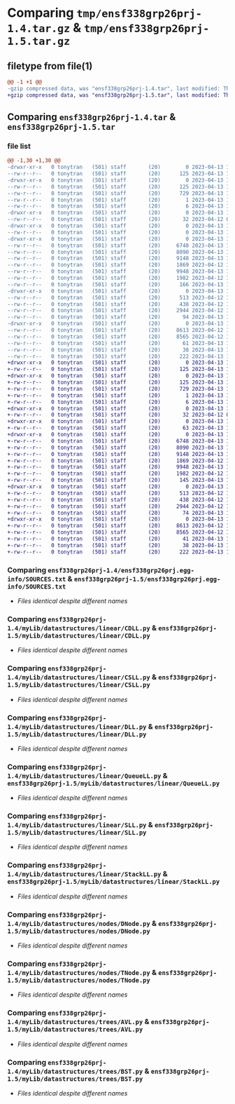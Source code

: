 # Comparing `tmp/ensf338grp26prj-1.4.tar.gz` & `tmp/ensf338grp26prj-1.5.tar.gz`

## filetype from file(1)

```diff
@@ -1 +1 @@
-gzip compressed data, was "ensf338grp26prj-1.4.tar", last modified: Thu Apr 13 19:43:26 2023, max compression
+gzip compressed data, was "ensf338grp26prj-1.5.tar", last modified: Thu Apr 13 19:45:34 2023, max compression
```

## Comparing `ensf338grp26prj-1.4.tar` & `ensf338grp26prj-1.5.tar`

### file list

```diff
@@ -1,30 +1,30 @@
-drwxr-xr-x   0 tonytran   (501) staff       (20)        0 2023-04-13 19:43:26.003801 ensf338grp26prj-1.4/
--rw-r--r--   0 tonytran   (501) staff       (20)      125 2023-04-13 19:43:26.003631 ensf338grp26prj-1.4/PKG-INFO
-drwxr-xr-x   0 tonytran   (501) staff       (20)        0 2023-04-13 19:43:25.998847 ensf338grp26prj-1.4/ensf338grp26prj.egg-info/
--rw-r--r--   0 tonytran   (501) staff       (20)      125 2023-04-13 19:43:25.000000 ensf338grp26prj-1.4/ensf338grp26prj.egg-info/PKG-INFO
--rw-r--r--   0 tonytran   (501) staff       (20)      729 2023-04-13 19:43:25.000000 ensf338grp26prj-1.4/ensf338grp26prj.egg-info/SOURCES.txt
--rw-r--r--   0 tonytran   (501) staff       (20)        1 2023-04-13 19:43:25.000000 ensf338grp26prj-1.4/ensf338grp26prj.egg-info/dependency_links.txt
--rw-r--r--   0 tonytran   (501) staff       (20)        6 2023-04-13 19:43:25.000000 ensf338grp26prj-1.4/ensf338grp26prj.egg-info/top_level.txt
-drwxr-xr-x   0 tonytran   (501) staff       (20)        0 2023-04-13 19:43:25.999011 ensf338grp26prj-1.4/myLib/
--rw-r--r--   0 tonytran   (501) staff       (20)       32 2023-04-12 02:35:35.000000 ensf338grp26prj-1.4/myLib/__init__.py
-drwxr-xr-x   0 tonytran   (501) staff       (20)        0 2023-04-13 19:43:25.999308 ensf338grp26prj-1.4/myLib/datastructures/
--rw-r--r--   0 tonytran   (501) staff       (20)        0 2023-04-13 19:41:57.000000 ensf338grp26prj-1.4/myLib/datastructures/__init__.py
-drwxr-xr-x   0 tonytran   (501) staff       (20)        0 2023-04-13 19:43:26.001692 ensf338grp26prj-1.4/myLib/datastructures/linear/
--rw-r--r--   0 tonytran   (501) staff       (20)     6748 2023-04-13 17:35:15.000000 ensf338grp26prj-1.4/myLib/datastructures/linear/CDLL.py
--rw-r--r--   0 tonytran   (501) staff       (20)     8090 2023-04-13 17:35:15.000000 ensf338grp26prj-1.4/myLib/datastructures/linear/CSLL.py
--rw-r--r--   0 tonytran   (501) staff       (20)     9148 2023-04-13 17:35:15.000000 ensf338grp26prj-1.4/myLib/datastructures/linear/DLL.py
--rw-r--r--   0 tonytran   (501) staff       (20)     1869 2023-04-12 18:14:13.000000 ensf338grp26prj-1.4/myLib/datastructures/linear/QueueLL.py
--rw-r--r--   0 tonytran   (501) staff       (20)     9948 2023-04-13 17:35:15.000000 ensf338grp26prj-1.4/myLib/datastructures/linear/SLL.py
--rw-r--r--   0 tonytran   (501) staff       (20)     1982 2023-04-12 18:16:12.000000 ensf338grp26prj-1.4/myLib/datastructures/linear/StackLL.py
--rw-r--r--   0 tonytran   (501) staff       (20)      166 2023-04-13 19:41:48.000000 ensf338grp26prj-1.4/myLib/datastructures/linear/__init__.py
-drwxr-xr-x   0 tonytran   (501) staff       (20)        0 2023-04-13 19:43:26.002650 ensf338grp26prj-1.4/myLib/datastructures/nodes/
--rw-r--r--   0 tonytran   (501) staff       (20)      513 2023-04-12 18:18:50.000000 ensf338grp26prj-1.4/myLib/datastructures/nodes/DNode.py
--rw-r--r--   0 tonytran   (501) staff       (20)      438 2023-04-12 18:18:36.000000 ensf338grp26prj-1.4/myLib/datastructures/nodes/SNode.py
--rw-r--r--   0 tonytran   (501) staff       (20)     2944 2023-04-12 19:57:27.000000 ensf338grp26prj-1.4/myLib/datastructures/nodes/TNode.py
--rw-r--r--   0 tonytran   (501) staff       (20)       94 2023-04-13 19:42:18.000000 ensf338grp26prj-1.4/myLib/datastructures/nodes/__init__.py
-drwxr-xr-x   0 tonytran   (501) staff       (20)        0 2023-04-13 19:43:26.003362 ensf338grp26prj-1.4/myLib/datastructures/trees/
--rw-r--r--   0 tonytran   (501) staff       (20)     8613 2023-04-12 19:59:08.000000 ensf338grp26prj-1.4/myLib/datastructures/trees/AVL.py
--rw-r--r--   0 tonytran   (501) staff       (20)     8565 2023-04-12 19:59:36.000000 ensf338grp26prj-1.4/myLib/datastructures/trees/BST.py
--rw-r--r--   0 tonytran   (501) staff       (20)       61 2023-04-13 19:42:06.000000 ensf338grp26prj-1.4/myLib/datastructures/trees/__init__.py
--rw-r--r--   0 tonytran   (501) staff       (20)       38 2023-04-13 19:43:26.003862 ensf338grp26prj-1.4/setup.cfg
--rw-r--r--   0 tonytran   (501) staff       (20)      222 2023-04-13 19:42:23.000000 ensf338grp26prj-1.4/setup.py
+drwxr-xr-x   0 tonytran   (501) staff       (20)        0 2023-04-13 19:45:34.674532 ensf338grp26prj-1.5/
+-rw-r--r--   0 tonytran   (501) staff       (20)      125 2023-04-13 19:45:34.674369 ensf338grp26prj-1.5/PKG-INFO
+drwxr-xr-x   0 tonytran   (501) staff       (20)        0 2023-04-13 19:45:34.670770 ensf338grp26prj-1.5/ensf338grp26prj.egg-info/
+-rw-r--r--   0 tonytran   (501) staff       (20)      125 2023-04-13 19:45:34.000000 ensf338grp26prj-1.5/ensf338grp26prj.egg-info/PKG-INFO
+-rw-r--r--   0 tonytran   (501) staff       (20)      729 2023-04-13 19:45:34.000000 ensf338grp26prj-1.5/ensf338grp26prj.egg-info/SOURCES.txt
+-rw-r--r--   0 tonytran   (501) staff       (20)        1 2023-04-13 19:45:34.000000 ensf338grp26prj-1.5/ensf338grp26prj.egg-info/dependency_links.txt
+-rw-r--r--   0 tonytran   (501) staff       (20)        6 2023-04-13 19:45:34.000000 ensf338grp26prj-1.5/ensf338grp26prj.egg-info/top_level.txt
+drwxr-xr-x   0 tonytran   (501) staff       (20)        0 2023-04-13 19:45:34.671066 ensf338grp26prj-1.5/myLib/
+-rw-r--r--   0 tonytran   (501) staff       (20)       32 2023-04-12 02:35:35.000000 ensf338grp26prj-1.5/myLib/__init__.py
+drwxr-xr-x   0 tonytran   (501) staff       (20)        0 2023-04-13 19:45:34.671378 ensf338grp26prj-1.5/myLib/datastructures/
+-rw-r--r--   0 tonytran   (501) staff       (20)       63 2023-04-13 19:45:24.000000 ensf338grp26prj-1.5/myLib/datastructures/__init__.py
+drwxr-xr-x   0 tonytran   (501) staff       (20)        0 2023-04-13 19:45:34.672796 ensf338grp26prj-1.5/myLib/datastructures/linear/
+-rw-r--r--   0 tonytran   (501) staff       (20)     6748 2023-04-13 17:35:15.000000 ensf338grp26prj-1.5/myLib/datastructures/linear/CDLL.py
+-rw-r--r--   0 tonytran   (501) staff       (20)     8090 2023-04-13 17:35:15.000000 ensf338grp26prj-1.5/myLib/datastructures/linear/CSLL.py
+-rw-r--r--   0 tonytran   (501) staff       (20)     9148 2023-04-13 17:35:15.000000 ensf338grp26prj-1.5/myLib/datastructures/linear/DLL.py
+-rw-r--r--   0 tonytran   (501) staff       (20)     1869 2023-04-12 18:14:13.000000 ensf338grp26prj-1.5/myLib/datastructures/linear/QueueLL.py
+-rw-r--r--   0 tonytran   (501) staff       (20)     9948 2023-04-13 17:35:15.000000 ensf338grp26prj-1.5/myLib/datastructures/linear/SLL.py
+-rw-r--r--   0 tonytran   (501) staff       (20)     1982 2023-04-12 18:16:12.000000 ensf338grp26prj-1.5/myLib/datastructures/linear/StackLL.py
+-rw-r--r--   0 tonytran   (501) staff       (20)      145 2023-04-13 19:45:04.000000 ensf338grp26prj-1.5/myLib/datastructures/linear/__init__.py
+drwxr-xr-x   0 tonytran   (501) staff       (20)        0 2023-04-13 19:45:34.673577 ensf338grp26prj-1.5/myLib/datastructures/nodes/
+-rw-r--r--   0 tonytran   (501) staff       (20)      513 2023-04-12 18:18:50.000000 ensf338grp26prj-1.5/myLib/datastructures/nodes/DNode.py
+-rw-r--r--   0 tonytran   (501) staff       (20)      438 2023-04-12 18:18:36.000000 ensf338grp26prj-1.5/myLib/datastructures/nodes/SNode.py
+-rw-r--r--   0 tonytran   (501) staff       (20)     2944 2023-04-12 19:57:27.000000 ensf338grp26prj-1.5/myLib/datastructures/nodes/TNode.py
+-rw-r--r--   0 tonytran   (501) staff       (20)       74 2023-04-13 19:45:09.000000 ensf338grp26prj-1.5/myLib/datastructures/nodes/__init__.py
+drwxr-xr-x   0 tonytran   (501) staff       (20)        0 2023-04-13 19:45:34.674127 ensf338grp26prj-1.5/myLib/datastructures/trees/
+-rw-r--r--   0 tonytran   (501) staff       (20)     8613 2023-04-12 19:59:08.000000 ensf338grp26prj-1.5/myLib/datastructures/trees/AVL.py
+-rw-r--r--   0 tonytran   (501) staff       (20)     8565 2023-04-12 19:59:36.000000 ensf338grp26prj-1.5/myLib/datastructures/trees/BST.py
+-rw-r--r--   0 tonytran   (501) staff       (20)       41 2023-04-13 19:44:53.000000 ensf338grp26prj-1.5/myLib/datastructures/trees/__init__.py
+-rw-r--r--   0 tonytran   (501) staff       (20)       38 2023-04-13 19:45:34.674589 ensf338grp26prj-1.5/setup.cfg
+-rw-r--r--   0 tonytran   (501) staff       (20)      222 2023-04-13 19:45:29.000000 ensf338grp26prj-1.5/setup.py
```

### Comparing `ensf338grp26prj-1.4/ensf338grp26prj.egg-info/SOURCES.txt` & `ensf338grp26prj-1.5/ensf338grp26prj.egg-info/SOURCES.txt`

 * *Files identical despite different names*

### Comparing `ensf338grp26prj-1.4/myLib/datastructures/linear/CDLL.py` & `ensf338grp26prj-1.5/myLib/datastructures/linear/CDLL.py`

 * *Files identical despite different names*

### Comparing `ensf338grp26prj-1.4/myLib/datastructures/linear/CSLL.py` & `ensf338grp26prj-1.5/myLib/datastructures/linear/CSLL.py`

 * *Files identical despite different names*

### Comparing `ensf338grp26prj-1.4/myLib/datastructures/linear/DLL.py` & `ensf338grp26prj-1.5/myLib/datastructures/linear/DLL.py`

 * *Files identical despite different names*

### Comparing `ensf338grp26prj-1.4/myLib/datastructures/linear/QueueLL.py` & `ensf338grp26prj-1.5/myLib/datastructures/linear/QueueLL.py`

 * *Files identical despite different names*

### Comparing `ensf338grp26prj-1.4/myLib/datastructures/linear/SLL.py` & `ensf338grp26prj-1.5/myLib/datastructures/linear/SLL.py`

 * *Files identical despite different names*

### Comparing `ensf338grp26prj-1.4/myLib/datastructures/linear/StackLL.py` & `ensf338grp26prj-1.5/myLib/datastructures/linear/StackLL.py`

 * *Files identical despite different names*

### Comparing `ensf338grp26prj-1.4/myLib/datastructures/nodes/DNode.py` & `ensf338grp26prj-1.5/myLib/datastructures/nodes/DNode.py`

 * *Files identical despite different names*

### Comparing `ensf338grp26prj-1.4/myLib/datastructures/nodes/TNode.py` & `ensf338grp26prj-1.5/myLib/datastructures/nodes/TNode.py`

 * *Files identical despite different names*

### Comparing `ensf338grp26prj-1.4/myLib/datastructures/trees/AVL.py` & `ensf338grp26prj-1.5/myLib/datastructures/trees/AVL.py`

 * *Files identical despite different names*

### Comparing `ensf338grp26prj-1.4/myLib/datastructures/trees/BST.py` & `ensf338grp26prj-1.5/myLib/datastructures/trees/BST.py`

 * *Files identical despite different names*

